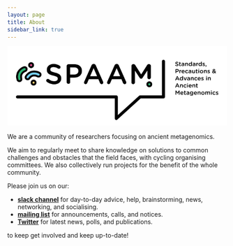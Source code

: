 ```yaml
---
layout: page
title: About
sidebar_link: true
---
```


<img src="assets/media/SPAAM-Logo-Full-Colour.svg" />

We are a community of researchers focusing on ancient metagenomics.

We aim to regularly meet to share knowledge on solutions to common challenges
and obstacles that the field faces, with cycling organising committees. We also
collectively run projects for the benefit of the whole community.

Please join us on our:

- [**slack channel**](https://join.slack.com/t/spaam-community/shared_invite/zt-ei8pfw4m-XdBGTQwRaXWrEkd618YlhQ)
for day-to-day advice, help, brainstorming, news, networking, and socialising.
- [**mailing list**](https://www.listserv.dfn.de/sympa/info/spaam-community) for announcements, calls, and notices.
- [**Twitter**](http://twitter.com/spaam_community) for latest news, polls, and publications.

to keep get involved and keep up-to-date!
